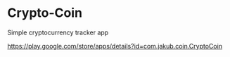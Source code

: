 # Crypto-Coin
Simple cryptocurrency tracker app

https://play.google.com/store/apps/details?id=com.jakub.coin.CryptoCoin
